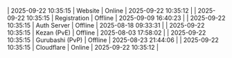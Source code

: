 | 2025-09-22 10:35:15 | Website | Online | 2025-09-22 10:35:12 |
| 2025-09-22 10:35:15 | Registration | Offline | 2025-09-09 16:40:23 |
| 2025-09-22 10:35:15 | Auth Server | Offline | 2025-08-18 09:33:31 |
| 2025-09-22 10:35:15 | Kezan (PvE) | Offline | 2025-08-03 17:58:02 |
| 2025-09-22 10:35:15 | Gurubashi (PvP) | Offline | 2025-08-23 21:44:06 |
| 2025-09-22 10:35:15 | Cloudflare | Online | 2025-09-22 10:35:12 |
